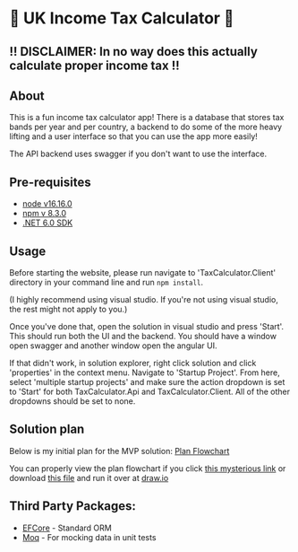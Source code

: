 ﻿# 🎊 UK Income Tax Calculator 🎊
## ‼️ DISCLAIMER: In no way does this actually calculate proper income tax ‼️

## About

This is a fun income tax calculator app! There is a database that stores tax bands per year and per country, a backend to do 
some of the more heavy lifting and a user interface so that you can use the app more easily!

The API backend uses swagger if you don't want to use the interface.

## Pre-requisites

- [node v16.16.0](https://nodejs.org/en/download/)
- [npm v 8.3.0](https://docs.npmjs.com/downloading-and-installing-node-js-and-npm)
- [.NET 6.0 SDK](https://dotnet.microsoft.com/en-us/download/dotnet/6.0)

## Usage
Before starting the website, please run navigate to 'TaxCalculator.Client' directory in your command line and run  `npm install`.

(I highly recommend using visual studio. If you're not using visual studio, the rest might not apply to you.)

Once you've done that, open the solution in visual studio and press 'Start'. This should run both the UI and the backend. You should have a window open swagger and another window open the angular UI.

If that didn't work, in solution explorer, right click solution and click 'properties' in the context menu. Navigate to 'Startup Project'. From here, select 'multiple startup projects' and make sure the action dropdown is set to 'Start' for both TaxCalculator.Api and TaxCalculator.Client. All of the other dropdowns should be set to none.

## Solution plan
Below is my initial plan for the MVP solution:
[Plan Flowchart](/tax_calculator_design.png)

You can properly view the plan flowchart if you click [this mysterious link](https://viewer.diagrams.net/?tags=%7B%7D&highlight=0000ff&edit=_blank&layers=1&nav=1&title=tax_calculator_design.drawio#R7V1Zc%2BK4Fv41VPU8JOWV5TGQ5TKdnumbpeb2U5diK%2BBpYzG26ED%2F%2BntkW8a2ZHDwRhi6qhN8kLezfGeTlJ4%2BWazvfLScfyE2dnuaYq97%2BnVP09ShMoRfjLKJKMZQjQgz37HjQVvCo%2FMLx0Qlpq4cGweZgZQQlzrLLNEinoctmqEh3ydv2WGvxM3edYlmWCA8WsgVqX85Np1H1KE22NL%2Fg53ZnN9Z7Y%2BibxaID47fJJgjm7ylSPpNT5%2F4hNDo02I9wS5jHudLdN5twbfJg%2FnYo2VOQEtj%2BjlwgilVzYGJXtf%2FPH%2B%2F6MeX%2BYncVfzGtz7xKPZsoF7A%2FytvtnKRH78D3XDGBG%2FOwkUeHI3FJ%2BFXxT7F6xQpfrI7TBaY%2BhsYEn97MYq5FKvJID582%2FLc5EPmKX6bekxEsZxnyaWTuz2AXiBvBg%2Be3M7I3k3VxNupuuR2mp69G3Ip9j1E8ZisPDtI8x8%2BpF50SwqlIpfQevr99%2B%2F%2Fff7lTJ%2Bm9%2BuXm4fpdHih9gXWYxtUND4kPp2TGfGQe7Oljn32OJhdVoGj7Zh7QpZAVIH4N6Z0E9sbWlECpDlduPG3IEl%2F8z92%2FuXA5Mff0l9er%2BOrR0eb%2BCigyKdXzPCA4JFQP0LarcPeOxwTvRB7i0JV3qmsAVn5Ft4xMJYS3HaG6S7eynXSxy6izs%2Fs08kULCPrdwt2IJjeAw6WxAuYol4jiqSCv0cvALEZYSHXmXnw2QL2YR8IzO4cwLCr%2BIuFY9uRXuDA%2BYVewusxSSyJ49Hwxcxxz7xOZCMYbgKw8clbWEtLbYcCF1u%2Bcqn29WHGHi%2B06LC0IOKrf2WvkxpCXl8DUIBqVrlLw1Kye0JrIEyQawFcUgKA2XeBLeMX9mnGPj1i%2F6cDepuXatZY3%2BYOxY9LFCr4GzjVrKzfaSrlEVgfZDFRVySYqEkwsb8DgSsZiNEx8GVwT9mDezYK5uF91TYATmsJ4MJTAc3RJjUgBg3R7LgmmTnvqig5XYiuWKubNM%2FKUlVZtC6UZdSBrqijowqp9mlLJqSyXBQEjpWLqqLr2%2BIgIKaGnIyqVfIrmpjz8Lz1xfFsx5udSOA12unwIe4aqBnjO%2FqoSysRdSkTsoAgmrHmOAMtVd2b6jYWZ0lfwTBkbOU8dYj3gP9Z4UDkZ6oE8Eo8yvGTMdeaO659jzZkxZ4eoMr6wY%2FGc%2BI7v2A84qwOkSzGTa3PrgaQNSEuiDPJIbcnPbKLxbcJzQp%2F5UJSc6QvaJ0ZeI8Cyh%2BQuC5aBk5kVezEBYCW440JpWTRSyeqTQTbuQKEIQu2hxIlUBWjKS0wBS3oaWP2iBiBHK7gk7davGCxEgTvTEMp%2BuQHzolNIkkOmi5%2BpRLIpMydjgOwSwDi%2B3DMtbGlPMS8YCQC5766ocebA9BiL3TTFNFCoB0DSycsWAPI1SZwrG6PQxRegmOfQApOfeSEMsegMm9M%2BUtrQ2JO%2B7WB426%2FnPD5uPpl3y%2BQvQWIGUL2VShyX%2BYbz%2BKvKH5T61r8YiUqEv%2FMJ0Fw5XkrQF3kIq4IZxxoRhEGw64VYSiNfBtOjDLZMF47NJVRw9G31DfbDIkd8ATpnW76kPLxTgnnEqqqKbSQIyehHy%2FN5UPB6I3is%2BpvQYhhd1SdVv5c0eWK1h1zS3KgkrItjreyDEy6i53VNjtu6mTKD5daUo4oqEBI1fxAiyuuU5awOL0R%2B9Jz6qFrObFHzyXYV9XCqK6aOUVqotilCNb7HDDvrTheaLynUOrY22LSDDUG60N1hfvo7Am11DrkcuvEFyfuN%2BV8t65Y7n4b7RW3XNWshE6dFNA1JVdBH7VQQddEULlZODR8Wd7CPgVciYxwZ%2B96ONIz%2FOfachRV1F3qnJLdNPIEyi3xFx8gmhOaRv2uS6h9MUQeI%2BvHdhYVXBbURPkLv8DPq69T%2BPnpj5un%2Fm8Ci%2BudV2X29xabRwMJpw6cV2XmW7%2BSiVUJYLU3sUoeS4oFz2mq7i2bwfFpykDqFRRelFsjzQXtvfIWMp3OZ3FoXc9f%2B2i9Vk2MSuT6OyoZlpiKXGVq77bufMy0mT3gJQkcMDG4fB8tmHGElgbmN0YMM2PibFtuOzpLG%2BQsbSQxNLNNH2RKYrLbU%2BS0tHrTKqslUzefP089Cy6f8SDJjD%2FBkUyIZ%2FmYMtc5YQByrP5EH432%2BxNZjbo5f9LxTK9s6Wxf5ewj%2BZPSRbiCeSXtzN7Rxam3XShETbWLemYCVhGxnMlVSxnVQgYxQ73DFJAV8tO7sCW5YH3pq2DjWZ%2BOFjmHWeSUxAfSTKg54BSn%2BXRuOMeNiGpZc9Gq9iWqCbbr6aynmmGVl39BmbAduFRlBT0eixJgPnFdLKtmAKgeK3rm6xitrkaRO6XBCcadtQcYZskYkmdQTU%2BdyK9qSibf7mnt1lZk5JrfrdOtHRkHJeXMQ7n65FzNiGUTHU9AHKVTN7Mrccg7UR0v8WsQU%2BsJS%2BRc08qCbLfCFaEvtb55gqx5LUthD%2BovFqS3vIt1bCthJQlxF4ZznKH7joysTKWjrebIzsdMh%2B7fMPLdzRP5AqH73N2UqSbX25ZswKIMZb9JJWX9dkzqOCKBj2RSw7ImZXZqUkPRpP7ANFq%2FcBLGpA7NjDEZkn5Yy8Ykth4PQLFGemIN8L8%2FOjowE0Ota4IDoFjbVZzs8AUFwD5NIV5oyOuQFM6vUcJuMNgoXfnhUB8HK7fiDDBJd6MJe1COrNIumVn0LgT6KIZg5Fexdg9EYmP%2BDtMYgxIZ1NMzaoCh%2BZkOumS6XssMFb3pOUzaGSbJSqA7dLWzNro4LQss5eOZiGGaHZuIIQY%2FZxOpyUQ6nWmi6l3IsfvqZO27LBZYdEvdURHo2OpVFgnXAXGVZuerZn4lg2S%2BvCGbn99Ym1OysucJrVk2J3DrX7j9S3UJyydQDkUJ880A6pewrJjMdnv4lmz0wpuh590d9ttJtV1eJIKvY3cHeaBSJPjp45%2BTaKOXCbHxebOXSvFram%2Fv0pu9NKQF8ueT7vYVLQY4A%2Fz7AX6o9S%2FVQbYiKwN5Tdcvh5qpJP80UehwsaakXrS7V9rwtTFzAZ9uP%2F8WYYDF1oEGDhUDpX8XDOy3%2BTq2%2FCqjIM2hQtEOYA%2FIm%2BF78ob9cCVmpBg2tpwFmPdZLWpWC4l36FYtinYGC9Xiebk8q0UbaiHZGKxbtRBzaq4WFJ91oVFdSHYA7UAZ5GmFbEEWUwZeNzinlIcnE8ZuXdAPizOb0wXZGqMwxQzIOcVsSyvMYwsuu9nK6sBCemFSuH%2F3%2B9IbRbU1DbvH%2FpoX%2FwNj0ZqG7Z9p02%2F%2BDw%3D%3D) or download [this file](/tax_calculator_design.drawio)
 and run it over at [draw.io](https://app.diagrams.net/)
## Third Party Packages:

- [EFCore](https://www.nuget.org/packages/Microsoft.EntityFrameworkCore) - Standard ORM
- [Moq](https://github.com/moq/moq4) - For mocking data in unit tests